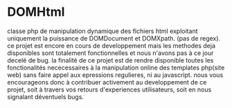 DOMHtml
=======

classe php de manipulation dynamique des fichiers html
exploitant uniquement la puissance de DOMDocument et DOMXpath.
(pas de regex).
ce projet est encore en cours de developpement mais les methodes deja disponibles sont
totalement fonctionnelles et nous n'avons pas à ce jour decelé de bug.
la finalité de ce projet est de rendre disponible toutes les fonctionalités nececessaires à la manipulation online
des templates php(site web) sans faire appel aux epressions regulieres, ni au javascript.
nous vous encourageons donc à contribuer activement au developpement de ce projet, soit à travers vos retours d'experiences utilisateurs, soit en nous signalant déventuels bugs.
